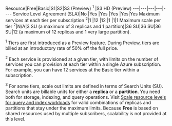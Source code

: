Resource|Free|Basic|S1|S2|S3 (Preview) <sup>1</sup> |S3 HD (Preview)
---|---|---|---|----
Service Level Agreement (SLA)|No |Yes |Yes  |Yes |Yes|Yes
Maximum services at each tier per subscription <sup>2</sup>|1 |12 |12  |1 |1|1
Maximum scale per tier <sup>2</sup>|N/A|3 SU (a maximum of 3 replicas and 1 partition)|36 SU|36 SU|36 SU|12 (a maximum of 12 replicas and 1 very large partition).

<sup>1</sup> Tiers are first introduced as a Preview feature. During Preview, tiers are billed at an introductory rate of 50% off the full price.

<sup>2</sup> Each service is provisioned at a given tier, with limits on the number of services you can provision at each tier within a single Azure subscription. For example, you can have 12 services at the Basic tier within a subscription.

<sup>3</sup> For some tiers, scale out limits are defined in terms of Search Units (SU). Search units are billable units for either a **replica** or a **partition**. You need both for storage, indexing, and query operations. Visit [Scale resource levels for query and index workloads](../articles/search/search-capacity-planning.md) for valid combinations of replicas and partitions that stay under the maximum limits. Because **Free** is based on shared resources used by multiple subscribers, scalability is not provided at this level.





